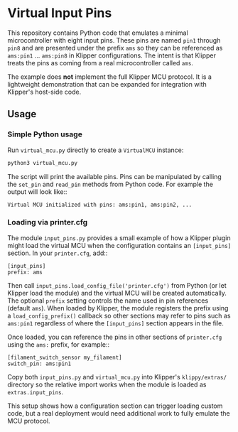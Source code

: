 # Virtual Input Pins

This repository contains Python code that emulates a minimal
microcontroller with eight input pins.  These pins are named `pin1`
through `pin8` and are presented under the prefix `ams` so they can be
referenced as `ams:pin1` ... `ams:pin8` in Klipper configurations.
The intent is that Klipper treats the pins as coming from a real
microcontroller called `ams`.

The example does **not** implement the full Klipper MCU protocol.  It is
a lightweight demonstration that can be expanded for integration with
Klipper's host-side code.

## Usage

### Simple Python usage

Run `virtual_mcu.py` directly to create a `VirtualMCU` instance:

```bash
python3 virtual_mcu.py
```

The script will print the available pins.  Pins can be manipulated by
calling the `set_pin` and `read_pin` methods from Python code.
For example the output will look like::

    Virtual MCU initialized with pins: ams:pin1, ams:pin2, ...

### Loading via printer.cfg

The module `input_pins.py` provides a small example of how a Klipper
plugin might load the virtual MCU when the configuration contains an
`[input_pins]` section.  In your `printer.cfg`, add::

    [input_pins]
    prefix: ams

Then call `input_pins.load_config_file('printer.cfg')` from Python (or let
Klipper load the module) and the virtual MCU will be created
automatically.  The optional `prefix` setting controls the name used in
pin references (default `ams`).  When loaded by Klipper, the module
registers the prefix using a `load_config_prefix()` callback so other
sections may refer to pins such as `ams:pin1` regardless of where the
`[input_pins]` section appears in the file.

Once loaded, you can reference the pins in other sections of
`printer.cfg` using the `ams:` prefix, for example::

    [filament_switch_sensor my_filament]
    switch_pin: ams:pin1

Copy both `input_pins.py` and `virtual_mcu.py` into Klipper's
`klippy/extras/` directory so the relative import works when the module
is loaded as `extras.input_pins`.

This setup shows how a configuration section can trigger loading custom
code, but a real deployment would need additional work to fully emulate
the MCU protocol.
